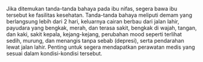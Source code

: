 Jika ditemukan tanda-tanda bahaya pada ibu nifas, segera bawa ibu tersebut ke fasilitas kesehatan. Tanda-tanda bahaya meliputi demam yang berlangsung lebih dari 2 hari, keluarnya cairan berbau dari jalan lahir, payudara yang bengkak, merah, dan terasa sakit, bengkak di wajah, tangan, dan kaki, sakit kepala, kejang-kejang, perubahan mood seperti terlihat sedih, murung, dan menangis tanpa sebab (depresi), serta pendarahan lewat jalan lahir. Penting untuk segera mendapatkan perawatan medis yang sesuai dalam kondisi-kondisi tersebut.